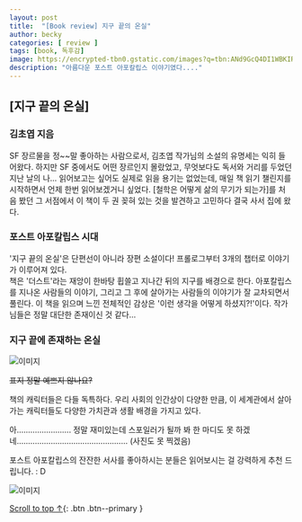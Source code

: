 ```yaml
---
layout: post
title:  "[Book review] 지구 끝의 온실"
author: becky
categories: [ review ]
tags: [book, 독후감]
image: https://encrypted-tbn0.gstatic.com/images?q=tbn:ANd9GcQ4DI1WBKIRRK2CcJuM3awZwhG9G-xgK9Lqcg&s
description: "아름다운 포스트 아포칼립스 이야기였다...."
---
```


## [지구 끝의 온실]  
### 김초엽 지음


SF 장르물을 정~\~말 좋아하는 사람으로서, 김초엽 작가님의 소설의 유명세는 익히 들어왔다. 하지만 SF 중에서도 어떤 장르인지 몰랐었고, 무엇보다도 독서와 거리를 두었던 지난 날의 나... 읽어보고는 싶어도 실제로 읽을 용기는 없었는데, 매일 책 읽기 챌린지를 시작하면서 언제 한번 읽어보겠거니 싶었다. \[철학은 어떻게 삶의 무기가 되는가]를 처음 봤던 그 서점에서 이 책이 두 권 꽂혀 있는 것을 발견하고 고민하다 결국 사서 집에 왔다.  
  
  
### 포스트 아포칼립스 시대  

'지구 끝의 온실'은 단편선이 아니라 장편 소설이다! 프롤로그부터 3개의 챕터로 이야기가 이루어져 있다.  
책은 '더스트'라는 재앙이 한바탕 휩쓸고 지나간 뒤의 지구를 배경으로 한다. 아포칼립스를 지나온 사람들의 이야기, 그리고 그 후에 살아가는 사람들의 이야기가 잘 교차되면서 풀린다. 이 책을 읽으며 느낀 전체적인 감상은 '이런 생각을 어떻게 하셨지?!'이다. 작가님들은 정말 대단한 존재이신 것 같다...  


### 지구 끝에 존재하는 온실  

![이미지](https://i.imgur.com/MbD3sxS.png)  

~~표지 정말 예쁘지 않나요?~~  

책의 캐릭터들은 다들 독특하다. 우리 사회의 인간상이 다양한 만큼, 이 세계관에서 살아가는 캐릭터들도 다양한 가치관과 생활 배경을 가지고 있다.  

아........................ 정말 재미있는데 스포일러가 될까 봐 한 마디도 못 하겠네................................................. (사진도 못 찍겠음)  




포스트 아포칼립스의 잔잔한 서사를 좋아하시는 분들은 읽어보시는 걸 강력하게 추천 드립니다. : D



![이미지](https://i.imgur.com/x2cTNfQ.png)  




[Scroll to top ↑](#){: .btn .btn--primary }  

